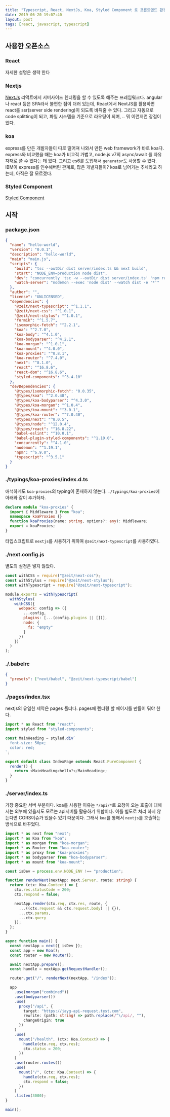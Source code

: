 ```yaml
---
title: "Typescript, React, NextJs, Koa, Styled Component 로 프론트엔드 환경 만들기"
date: 2019-06-20 19:07:40
layout: post
tags: [react, javascript, typescript]
---
```


## 사용한 오픈소스

### React

자세한 설명은 생략 한다

### Nextjs

[NextJs](https://nextjs.org/) 리액트에서 서버사이드 렌더링을 할 수 있도록 해주는 프레임워크다. angular나 react 등은 SPA라서 불편한 점이 더러 있는데, React에서 NextJS를 활용하면 react를 ssr(server side rendering)이 되도록 바꿔줄 수 있다. 그리고 자동으로 code splitting이 되고, 파일 시스템을 기준으로 라우팅이 되며, .. 뭐 이런저런 장점이 있다.

### koa

express를 만든 개발자들이 따로 떨어져 나와서 만든 web framework가 바로 koa다. express와 비교했을 때는 koa가 비교적 가볍고, node.js v7의 async/await 를 자유자재로 쓸 수 있다는 데 있다. 그리고 es6를 도입해서 `generator`도 사용할 수 있다. IBM이 express를 인수해버린 관계로, 많은 개발자들이? koa로 넘어가는 추세라고 하는데, 아직은 잘 모르겠다.

### Styled Component

[Styled Component](https://www.styled-components.com/)

## 시작

### package.json

```json
{
  "name": "hello-world",
  "version": "0.0.1",
  "description": "hello-world",
  "main": "main.js",
  "scripts": {
    "build": "tsc --outDir dist server/index.ts && next build",
    "start": "NODE_ENV=production node dist",
    "dev": "concurrently 'tsc -w --outDir dist server/index.ts' 'npm run watch-server -- --delay 2'",
    "watch-server": "nodemon --exec 'node dist' --watch dist -e '*'"
  },
  "author": "",
  "license": "UNLICENSED",
  "dependencies": {
    "@zeit/next-typescript": "^1.1.1",
    "@zeit/next-css": "^1.0.1",
    "@zeit/next-stylus": "^1.0.1",
    "formik": "^1.5.7",
    "isomorphic-fetch": "^2.2.1",
    "koa": "^2.7.0",
    "koa-body": "^4.1.0",
    "koa-bodyparser": "^4.2.1",
    "koa-morgan": "^1.0.1",
    "koa-mount": "^4.0.0",
    "koa-proxies": "^0.8.1",
    "koa-router": "^7.4.0",
    "next": "^8.1.0",
    "react": "^16.8.6",
    "react-dom": "^16.8.6",
    "styled-components": "^3.4.10"
  },
  "devDependencies": {
    "@types/isomorphic-fetch": "0.0.35",
    "@types/koa": "^2.0.48",
    "@types/koa-bodyparser": "^4.3.0",
    "@types/koa-morgan": "^1.0.4",
    "@types/koa-mount": "^3.0.1",
    "@types/koa-router": "^7.0.40",
    "@types/next": "^8.0.5",
    "@types/node": "^12.0.4",
    "@types/react": "^16.8.22",
    "babel-eslint": "^10.0.1",
    "babel-plugin-styled-components": "^1.10.0",
    "concurrently": "^4.1.0",
    "nodemon": "^1.19.1",
    "npm": "^6.9.0",
    "typescript": "^3.5.1"
  }
}
```

### ./typings/koa-proxies/index.d.ts

애석하게도 `koa-proxies`의 typing이 존재하지 않는다. `./typings/koa-proxies`에 아래와 같이 추가하자.

```typescript
declare module "koa-proxies" {
  import { Middleware } from "koa";
  namespace koaProxies {}
  function koaProxies(name: string, options?: any): Middleware;
  export = koaProxies;
}
```

타입스크립트로 `nextjs`를 사용하기 위하여 `@zeit/next-typescript`를 사용하였다.

### ./next.config.js

별도의 설정은 넣지 않았다.

```javascript
const withCSS = require("@zeit/next-css");
const withStylus = require("@zeit/next-stylus");
const withTypescript = require("@zeit/next-typescript");

module.exports = withTypescript(
  withStylus(
    withCSS({
      webpack: config => ({
        ...config,
        plugins: [...(config.plugins || [])],
        node: {
          fs: "empty"
        }
      })
    })
  )
);
```

### ./.babelrc

```json
{
  "presets": ["next/babel", "@zeit/next-typescript/babel"]
}
```

### ./pages/index.tsx

nextjs의 유일한 제약은 pages 폴더다. pages에 렌더링 할 페이지를 만들어 둬야 한다.

```typescript
import * as React from "react";
import styled from "styled-components";

const MainHeading = styled.div`
  font-size: 50px;
  color: red;
`;

export default class IndexPage extends React.PureComponent {
  render() {
    return <MainHeading>hello?</MainHeading>;
  }
}
```

### ./server/index.ts

가장 중요한 서버 부분이다. koa를 사용한 이유는 `*/api/*`로 요청이 오는 호출에 대해서는 외부에 있을지도 모르는 api서버를 활용하기 위함이다. 이를 별도로 처리 하지 않는다면 CORS이슈가 있을수 있기 때문이다. 그래서 `koa`를 통해서 `nextjs`를 호출하는 방식으로 바꾸었다.

```typescript
import * as next from "next";
import * as Koa from "koa";
import * as morgan from "koa-morgan";
import * as Router from "koa-router";
import * as proxy from "koa-proxies";
import * as bodyparser from "koa-bodyparser";
import * as mount from "koa-mount";

const isDev = process.env.NODE_ENV !== "production";

function renderNext(nextApp: next.Server, route: string) {
  return (ctx: Koa.Context) => {
    ctx.res.statusCode = 200;
    ctx.respond = false;

    nextApp.render(ctx.req, ctx.res, route, {
      ...((ctx.request && ctx.request.body) || {}),
      ...ctx.params,
      ...ctx.query
    });
  };
}

async function main() {
  const nextApp = next({ isDev });
  const app = new Koa();
  const router = new Router();

  await nextApp.prepare();
  const handle = nextApp.getRequestHandler();

  router.get("/", renderNext(nextApp, "/index"));

  app
    .use(morgan("combined"))
    .use(bodyparser())
    .use(
      proxy("/api", {
        target: "https://jayg-api-request.test.com",
        rewrite: (path: string) => path.replace(/^\/api/, ""),
        changeOrigin: true
      })
    )
    .use(
      mount("/health", (ctx: Koa.Context) => {
        handle(ctx.req, ctx.res);
        ctx.status = 200;
      })
    )
    .use(router.routes())
    .use(
      mount("/", (ctx: Koa.Context) => {
        handle(ctx.req, ctx.res);
        ctx.respond = false;
      })
    )
    .listen(3000);
}

main();
```
